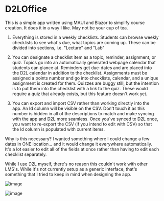 # D2LOffice

This is a simple app written using MAUI and Blazor to simplify course creation.  It does it in a way I like.  May not be your cup of tea.

1.  Everything is stored in a weekly checklists.  Students can browse weekly checklists to see what's due, what topics are coming up.  These can be divided into sections, i.e. "Lecture" and "Lab"

2.  You can designate a checklist item as a topic, reminder, assignment, or quiz.  Topics go into an automatically generated webpage calendar that students can glance at.  Reminders get due-dates and are placed into the D2L calendar in addition to the checklist.  Assignments must be assigned a points number and go into checklists, calendar, and a unique assignment is created for them.  Quizzes are buggy still, but the intention is to put them into the checklist with a link to the quiz.  These would require a quiz that already exists, but this feature doesn't work yet.

3.  You can export and import CSV rather than working directly into the app.  An Id column will be visible on the CSV.  Don't touch it as this number is hidden in all of the descriptions to match and make syncing with the app and D2L more seamless.  Once you've synced to D2L once, you want to re-export the CSV (if you intend to edit with CSV) so that the Id column is populated with current items.

Why is this necessary?  I wanted something where I could change a few dates in ONE location... and it would change it everywhere automatically.  It's a lot easier to edit all of the fields at once rather than having to edit each checklist separately.

While I use D2L myself, there's no reason this couldn't work with other LMS's.  While it's not currently setup as a generic interface, that's something that I tried to keep in mind when designing the app. 

![image](https://github.com/user-attachments/assets/f5d22f10-c29f-446e-b687-a31c39de3c52)

![image](https://github.com/user-attachments/assets/11fd7a1e-43d5-4db0-af1c-385bb622f78e)

